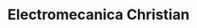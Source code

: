 ---
title: "Electromecanica Christian"
url: /general-fernandez-oro/electromecanica-christian/
shop: reparación de automóviles
---